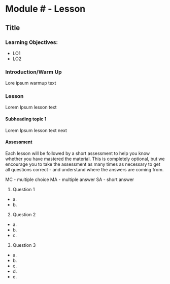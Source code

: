 # Module # - Lesson #
## Title

### Learning Objectives:
* LO1
* LO2


### Introduction/Warm Up

Lore ipsum warmup text

### Lesson

Lorem Ipsum lesson text

#### Subheading topic 1

Lorem Ipsum lesson text next

#### Assessment

Each lesson will be followed by a short assessment to help you know whether you have mastered the material. This is completely optional, but we encourage you to take the assessment as many times as necessary to get all questions correct - and understand where the answers are coming from.

MC - multiple choice
MA - multiple answer
SA - short answer


1. Question 1
* a. 
* b. 

2. Question 2
* a. 
* b. 
* c. 

3. Question 3
* a. 
* b. 
* c. 
* d. 
* e. 